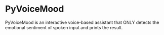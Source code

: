 # PyVoiceMood
PyVoiceMood is an interactive voice-based assistant that ONLY detects the emotional sentiment of spoken input and prints the result.
